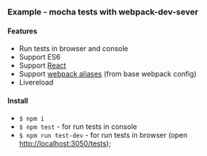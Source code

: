### Example - mocha tests with webpack-dev-sever

#### Features
- Run tests in browser and console
- Support ES6
- Support [React](https://facebook.github.io/react/)
- Support [webpack aliases](https://webpack.github.io/docs/configuration.html#resolve-alias)
(from base webpack config)
- Livereload

#### Install
- `$ npm i`
- `$ npm test` - for run tests in console
- `$ npm run test-dev` - for run tests
in browser (open [http://localhost:3050/tests](http://localhost:3050/tests));

